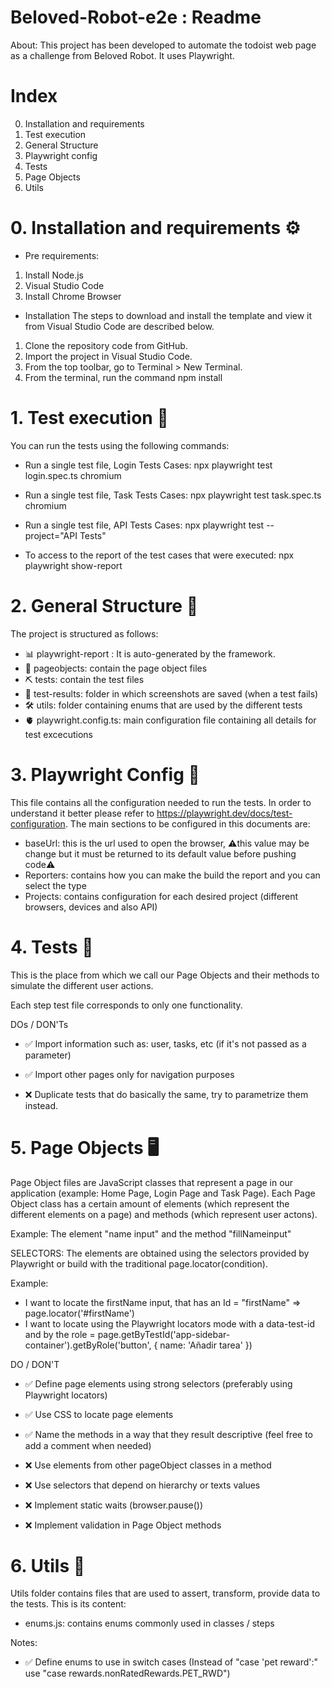 # Beloved-Robot-e2e : Readme


About: This project has been developed to automate the todoist web page as a challenge from Beloved Robot. It uses Playwright.  
 
#  Index
  0. Installation and requirements
  1. Test execution
  2. General Structure
  3. Playwright config
  4. Tests
  5. Page Objects
  6. Utils

  # 0. Installation and requirements ⚙️
  - Pre requirements:
  1. Install Node.js
  2. Visual Studio Code
  3. Install Chrome Browser

  - Installation
  The steps to download and install the template and view it from Visual Studio Code are described below.

  1. Clone the repository code from GitHub.
  2. Import the project in Visual Studio Code.
  3. From the top toolbar, go to Terminal > New Terminal.
  4. From the terminal, run the command npm install

  # 1. Test execution 🚀

  You can run the tests using the following commands:

  - Run a single test file, Login Tests Cases:
    npx playwright test login.spec.ts chromium

  - Run a single test file, Task Tests Cases:
    npx playwright test task.spec.ts chromium

  - Run a single test file, API Tests Cases:
    npx playwright test --project="API Tests"

  - To access to the report of the test cases that were executed:
    npx playwright show-report
    
  # 2. General Structure 💾
 
  The project is structured as follows:
  - 📊 playwright-report : It is auto-generated by the framework.
  - 🔋 pageobjects: contain the page object files
  - ⛏️ tests: contain the test files
  - 📸 test-results: folder in which screenshots are saved (when a test fails)
  - 🛠 utils: folder containing enums that are used by the different tests
  - 🫀 playwright.config.ts: main configuration file containing all details for test excecutions
 
  # 3. Playwright Config 🧠
 
  This file contains all the configuration needed to run the tests. In order to understand it better please refer to https://playwright.dev/docs/test-configuration. The main sections to be configured in this documents are:
 
  - baseUrl: this is the url used to open the browser, ⚠️this value may be change but it must be returned to its default value before pushing code⚠️
  - Reporters: contains how you can make the build the report and you can select the type
  - Projects: contains configuration for each desired project (different browsers, devices and also API)
 
  # 4. Tests 💬
 
  This is the place from which we call our Page Objects and their methods to simulate the different user actions.
 
  Each step test file corresponds to only one functionality.
 
  DOs / DON'Ts
 
  - ✅ Import information such as: user, tasks, etc (if it's not passed as a parameter)
  - ✅ Import other pages only for navigation purposes
 
  - ❌ Duplicate tests that do basically the same, try to parametrize them instead.
 
  # 5. Page Objects 🖥
 
  Page Object files are JavaScript classes that represent a page in our application (example: Home Page, Login Page and Task Page). Each Page Object class has a certain amount of elements (which represent the different elements on a page) and methods (which represent user actons).
 
  Example: The element "name input" and the method "fillNameinput"
 
  SELECTORS: The elements are obtained using the selectors provided by Playwright or build with the traditional page.locator(condition).
 
  Example:
  - I want to locate the firstName input, that has an Id = "firstName" => page.locator('#firstName')
  - I want to locate using the Playwright locators mode with a data-test-id and by the role = page.getByTestId('app-sidebar-container').getByRole('button', { name: 'Añadir tarea' })
 
  DO / DON'T
 
  - ✅ Define page elements using strong selectors (preferably using Playwright locators)
  - ✅ Use CSS to locate page elements
  - ✅ Name the methods in a way that they result descriptive (feel free to add a comment when needed)
 
  - ❌ Use elements from other pageObject classes in a method
  - ❌ Use selectors that depend on hierarchy or texts values
  - ❌ Implement static waits (browser.pause())
  - ❌ Implement validation in Page Object methods
 
  # 6. Utils 🧰
 
  Utils folder contains files that are used to assert, transform, provide data to the tests. This is its content:
  
  - enums.js: contains enums commonly used in classes / steps
 
 Notes:
  - ✅ Define enums to use in switch cases (Instead of "case 'pet reward':" use "case rewards.nonRatedRewards.PET_RWD")
 
